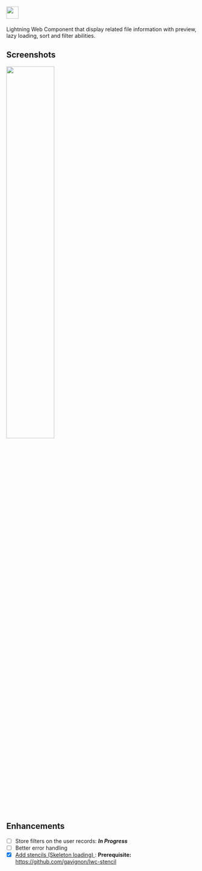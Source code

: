 # <img src="https://public.gavignon.io/images/lwc-file-preview-title.png" height="32">

Lightning Web Component that display related file information with preview, lazy loading, sort and filter abilities.

## Screenshots

<img src="https://public.gavignon.io/images/lwc-file-preview.jpg" width="50%">

## Enhancements

- [ ] Store filters on the user records: ***In Progress***
- [ ] Better error handling
- [x] [Add stencils (Skeleton loading) ](https://github.com/gavignon/lwc-file-preview/commit/ef8b79ad5585106b5feb509119328764a70c7ba1): **Prerequisite:** https://github.com/gavignon/lwc-stencil